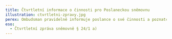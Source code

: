 ```yaml
---
title: Čtvrtletní informace o činnosti pro Poslaneckou sněmovnu
illustration: ctvrtletni-zpravy.jpg
perex: Ombudsman pravidelně informuje poslance o své činnosti a poznatcích. Čtvrtletní zprávy obsahují statistické přehledy, informace o zajímavých či důležitých případech, návštěvách zařízení a dalších aktivitách. V příloze ke zprávě pak ombudsman obvykle informuje poslance o případech, v nichž se mu nepodařilo dosáhnout nápravy.
eso:
  - Čtvrtletní zpráva sněmovně § 24/1 a)
---
```

